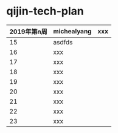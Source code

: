 # qijin-tech-plan



2019年第n周 | michealyang | xxx
----- | ----- | -----
15 | asdfds |
16 | xxx | 
17 | xxx | 
18 | xxx | 
19 | xxx | 
20 | xxx | 
21 | xxx | 
22 | xxx | 
23 | xxx | 

